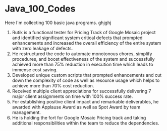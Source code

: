# Java_100_Codes
Here I'm collecting 100 basic java programs.
ghjghj

1. Rutik is a functional tester for Pricing Track of Google Mosaic project and identified significant system critical defects that prompted enhancements and increased the overall efficiency of the entire system with zero leakage of defects.
2. He restructured the code to automate monotonous chores, simplify procedures, and boost effectiveness of the system and successfully achieved more than 75% reduction in execution time which leads to immense cost saving.
3. Developed unique custom scripts that prompted enhancements and cut down the complexity of code as well as resource usage which helps to achieve more than 70% cost reduction.
4. Received multiple client appreciations for successfully delivering 7 major client assignments on time with 100% success rate.
5. For establishing positive client impact and remarkable deliverables, he awarded with Applause Award as well as Spot Award by team management.
6. He is holding the fort for Google Mosaic Pricing track and taking additional responsibilities within the team to reduce the dependencies.
